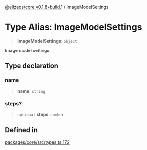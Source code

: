 [@elizaos/core v0.1.8+build.1](../index.md) / ImageModelSettings

# Type Alias: ImageModelSettings

> **ImageModelSettings**: `object`

Image model settings

## Type declaration

### name

> **name**: `string`

### steps?

> `optional` **steps**: `number`

## Defined in

[packages/core/src/types.ts:172](https://github.com/Vicolee/riddleculous-ai-agent/blob/main/packages/core/src/types.ts#L172)
